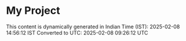 # My Project

This content is dynamically generated in Indian Time (IST): 2025-02-08 14:56:12 IST
Converted to UTC: 2025-02-08 09:26:12 UTC
